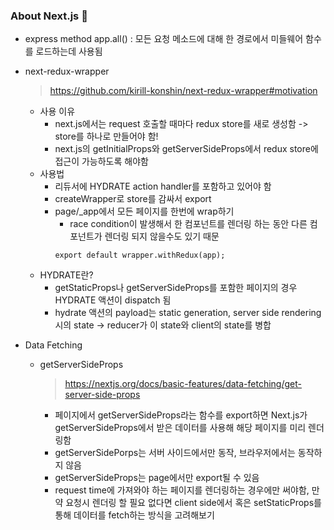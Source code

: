 <h3> About Next.js 👻</h3>

- express method
  app.all() : 모든 요청 메소드에 대해 한 경로에서 미들웨어 함수를 로드하는데 사용됨

- next-redux-wrapper

  > https://github.com/kirill-konshin/next-redux-wrapper#motivation

  - 사용 이유
    - next.js에서는 request 호출할 때마다 redux store를 새로 생성함 -> store를 하나로 만들어야 함!
    - next.js의 getInitialProps와 getServerSideProps에서 redux store에 접근이 가능하도록 해야함
  - 사용법
    - 리듀서에 HYDRATE action handler를 포함하고 있어야 함
    - createWrapper로 store를 감싸서 export
    - page/\_app에서 모든 페이지를 한번에 wrap하기
      - race condition이 발생해서 한 컴포넌트를 렌더링 하는 동안 다른 컴포넌트가 렌더링 되지 않을수도 있기 때문
      ```
      export default wrapper.withRedux(app);
      ```
  - HYDRATE란?
    - getStaticProps나 getServerSideProps를 포함한 페이지의 경우 HYDRATE 액션이 dispatch 됨
    - hydrate 액션의 payload는 static generation, server side rendering 시의 state -> reducer가 이 state와 client의 state를 병합

- Data Fetching

  - getServerSideProps

    > https://nextjs.org/docs/basic-features/data-fetching/get-server-side-props

    - 페이지에서 getServerSideProps라는 함수를 export하면 Next.js가 getServerSideProps에서 받은 데이터를 사용해 해당 페이지를 미리 렌더링함
    - getServerSidePorps는 서버 사이드에서만 동작, 브라우저에서는 동작하지 않음
    - getServerSideProps는 page에서만 export될 수 있음
    - request time에 가져와야 하는 페이지를 렌더링하는 경우에만 써야함, 만약 요청시 렌더링 할 필요 없다면 client side에서 혹은 setStaticProps를 통해 데이터를 fetch하는 방식을 고려해보기
